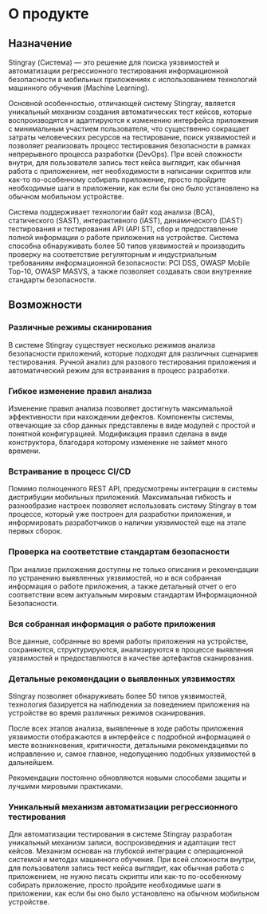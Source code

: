 # О продукте
## Назначение

Stingray (Система) — это решение для поиска уязвимостей и автоматизации регрессионного тестирования информационной безопасности в мобильных приложениях с использованием технологий машинного обучения (Machine Learning).

Основной особенностью, отличающей систему Stingray, является уникальный механизм создания автоматических тест кейсов, которые воспроизводятся и адаптируются к изменению интерфейса приложения с минимальным участием пользователя, что существенно сокращает затраты человеческих ресурсов на тестирование, поиск уязвимостей и позволяет реализовать процесс тестирования безопасности в рамках непрерывного процесса разработки (DevOps). При всей сложности внутри, для пользователя запись тест кейса выглядит, как обычная работа с приложением, нет необходимости в написании скриптов или как-то по-особенному собирать приложение, просто пройдите необходимые шаги в приложении, как если бы оно было установлено на обычном мобильном устройстве.

Система поддерживает технологии байт код анализа (BCA), статического (SAST), интерактивного (IAST), динамического (DAST) тестирования и тестирования API (API ST), сбор и предоставление полной информации о работе приложения на устройстве. 
Система способна обнаруживать более 50 типов уязвимостей и производить проверку на соответствие регуляторным и индустриальным требованиям информационной безопасности: PCI DSS, OWASP Mobile Top-10, OWASP MASVS, а также позволяет создавать свои внутренние стандарты безопасности.

## Возможности

### Различные режимы сканирования

В системе Stingray существует несколько режимов анализа безопасности приложений, которые подходят для различных сценариев тестирования. Ручной анализ для разового тестирования приложения и автоматический режим для встраивания в процесс разработки.

### Гибкое изменение правил анализа

Изменение правил анализа позволяет достигнуть максимальной эффективности при нахождении дефектов. Компоненты системы, отвечающие за сбор данных представлены в виде модулей с простой и понятной конфигурацией. Модификация правил сделана в виде конструктора, благодаря которому изменение не займет много времени. 

### Встраивание в процесс CI/CD

Помимо полноценного REST API, предусмотрены интеграции в системы дистрибуции мобильных приложений. Максимальная гибкость и разнообразие настроек позволяет использовать систему Stingray в том процессе, который уже построен для разработки приложения, и информировать разработчиков о наличии уязвимостей еще на этапе первых сборок.

### Проверка на соответствие стандартам безопасности

При анализе приложения доступны не только описания и рекомендации по устранению выявленных уязвимостей, но и вся собранная информация о работе приложения, а также детальный отчет о его соответствии всем актуальным мировым стандартам Информационной Безопасности.

### Вся собранная информация о работе приложения

Все данные, собранные во время работы приложения на устройстве, сохраняются, структурируются, анализируются в процессе выявления уязвимостей и предоставляются в качестве артефактов сканирования.

### Детальные рекомендации о выявленных уязвимостях

Stingray позволяет обнаруживать более 50 типов уязвимостей, технология базируется на наблюдении за поведением приложения на устройстве во время различных режимов сканирования.

После всех этапов анализа, выявленные в ходе работы приложения уязвимости отображаются в интерфейсе с подробной информацией о месте возникновения, критичности, детальными рекомендациями по исправлению и, самое главное, недопущению подобных уязвимостей в дальнейшем.

Рекомендации постоянно обновляются новыми способами защиты и лучшими мировыми практиками.

### Уникальный механизм автоматизации регрессионного тестирования

Для автоматизации тестирования в системе Stingray разработан уникальный механизм записи, воспроизведения и адаптации тест кейсов. Механизм основан на глубокой интеграции с операционной системой и методах машинного обучения. При всей сложности внутри, для пользователя запись тест кейса выглядит, как обычная работа с приложением, не нужно писать скрипты или как-то по-особенному собирать приложение, просто пройдите необходимые шаги в приложении, как если бы оно было установлено на обычном мобильном устройстве.

